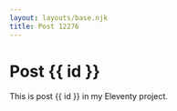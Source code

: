 ```yaml
---
layout: layouts/base.njk
title: Post 12276
---
```


# Post {{ id }}

This is post {{ id }} in my Eleventy project.
